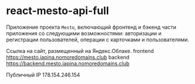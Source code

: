 # react-mesto-api-full
Приложение проекта `Mesto`, включающий фронтенд и бэкенд части приложения со следующими возможностями: авторизации и регистрации пользователей, операции с карточками и пользователями. 
  
Ссылка на сайт, размещенный на Яндекс.Облаке.
frontend
https://mesto.iapina.nomoredomains.club
backend
https://backend.mesto.iapina.nomoredomains.club

Публичный IP
178.154.246.154
